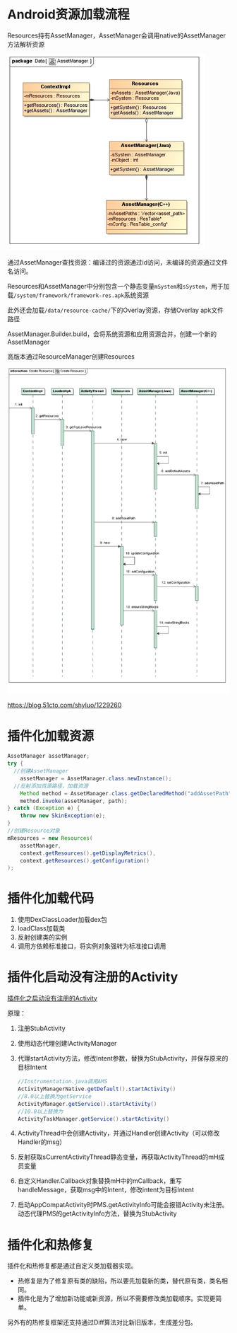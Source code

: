 # Android资源加载流程

Resources持有AssetManager，AssetManager会调用native的AssetManager方法解析资源

![](插件化/AssetManager类图.png)

通过AssetManager查找资源：编译过的资源通过id访问，未编译的资源通过文件名访问。

Resources和AssetManager中分别包含一个静态变量`mSystem`和`sSystem`，用于加载`/system/framework/framework-res.apk`系统资源

此外还会加载`/data/resource-cache/`下的Overlay资源，存储Overlay apk文件路径

AssetManager.Builder.build，会将系统资源和应用资源合并，创建一个新的AssetManager

高版本通过ResourceManager创建Resources

![](插件化/资源加载流程.png)



https://blog.51cto.com/shyluo/1229260

# 插件化加载资源

```java
AssetManager assetManager;
try {
  //创建AssetManager
    assetManager = AssetManager.class.newInstance();
  //反射添加资源路径，加载资源
    Method method = AssetManager.class.getDeclaredMethod("addAssetPath", String.class);
    method.invoke(assetManager, path);
} catch (Exception e) {
    throw new SkinException(e);
}
//创建Resource对象
mResources = new Resources(
    assetManager,
    context.getResources().getDisplayMetrics(),
    context.getResources().getConfiguration()
);
```



# 插件化加载代码

1. 使用DexClassLoader加载dex包
2. loadClass加载类
3. 反射创建类的实例
4. 调用方依赖标准接口，将实例对象强转为标准接口调用

# 插件化启动没有注册的Activity

[插件化之启动没有注册的Activity](https://blog.islinjw.cn/2018/10/25/%E6%8F%92%E4%BB%B6%E5%8C%96%E4%B9%8B%E5%90%AF%E5%8A%A8%E6%B2%A1%E6%9C%89%E6%B3%A8%E5%86%8C%E7%9A%84Activity/)

原理：

1. 注册StubActivity

2. 使用动态代理创建IActivityManager

3. 代理startActivity方法，修改Intent参数，替换为StubActivity，并保存原来的目标Intent

   ```java
   //Instrumentation.java调用AMS
   ActivityManagerNative.getDefault().startActivity()
   //8.0以上替换为getService
   ActivityManager.getService().startActivity()
   //10.0以上替换为
   ActivityTaskManager.getService().startActivity()
   ```

4. ActivityThread中会创建Activity，并通过Handler创建Activity（可以修改Handler的msg）

5. 反射获取sCurrentActivityThread静态变量，再获取ActivityThread的mH成员变量

6. 自定义Handler.Callback对象替换mH中的mCallback，重写handleMessage，获取msg中的Intent，修改intent为目标Intent

7. 启动AppCompatActivity时PMS.getActivityInfo可能会报错Activity未注册。动态代理PMS的getActivityInfo方法，替换为StubActivity

# 插件化和热修复

插件化和热修复都是通过自定义类加载器实现。

* 热修复是为了修复原有类的缺陷，所以要先加载新的类，替代原有类，类名相同。
* 插件化是为了增加新功能或新资源，所以不需要修改类加载顺序。实现更简单。

另外有的热修复框架还支持通过Diff算法对比新旧版本，生成差分包。


